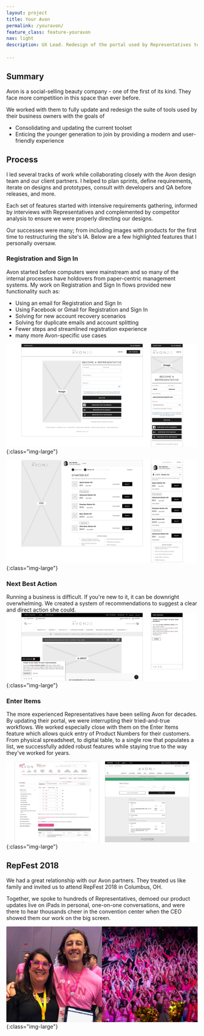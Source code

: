 ```yaml
---
layout: project
title: Your Avon
permalink: /youravon/
feature_class: feature-youravon
nav: light
description: UX Lead. Redesign of the portal used by Representatives to manage their business.

---
```


## Summary

Avon is a social-selling beauty company - one of the first of its kind. They face more competition in this space than ever before.

We worked with them to fully update and redesign the suite of tools used by their business owners with the goals of
- Consolidating and updating the current toolset
- Enticing the younger generation to join by providing a modern and user-friendly experience

## Process

I led several tracks of work while collaborating closely with the Avon design team and our client partners. I helped to plan sprints, define requirements, iterate on designs and prototypes, consult with developers and QA before releases, and more.

Each set of features started with intensive requirements gathering, informed by interviews with Representatives and complemented by competitor analysis to ensure we were properly directing our designs.

Our successes were many; from including images with products for the first time to restructuring the site's IA. Below are a few highlighted features that I personally oversaw.

### Registration and Sign In

Avon started before computers were mainstream and so many of the internal processes have holdovers from paper-centric management systems. My work on Registration and Sign In flows provided new functionality such as:
- Using an email for Registration and Sign In
- Using Facebook or Gmail for Registration and Sign In
- Solving for new account recovery scenarios
- Solving for duplicate emails and account splitting
- Fewer steps and streamlined registration experience
- many more Avon-specific use cases

![Repfest 2018](/assets/images/projects/youravon-registration-landing.jpg){:class="img-large"}

![Repfest 2018](/assets/images/projects/youravon-registration-process.jpg){:class="img-large"}

### Next Best Action
Running a business is difficult. If you're new to it, it can be downright overwhelming. We created a system of recommendations to suggest a clear and direct action she could.
![Repfest 2018](/assets/images/projects/youravon-nextbestaction.jpg){:class="img-large"}

### Enter Items
The more experienced Representatives have been selling Avon for decades. By updating their portal, we were interrupting their tried-and-true workflows. We worked especially close with them on the Enter Items feature which allows quick entry of Product Numbers for their customers. From physical spreadsheet, to digital table, to a single row that populates a list, we successfully added robust features while staying true to the way they've worked for years.

![Repfest 2018](/assets/images/projects/youravon-enteritems-compare.jpg){:class="img-large"}

## RepFest 2018

We had a great relationship with our Avon partners. They treated us like family and invited us to attend RepFest 2018 in Columbus, OH.

Together, we spoke to hundreds of Representatives, demoed our product updates live on iPads in personal, one-on-one conversations, and were there to hear thousands cheer in the convention center when the CEO showed them our work on the big screen.

![Repfest 2018](/assets/images/projects/youravon-repfest2018.jpg){:class="img-large"}
